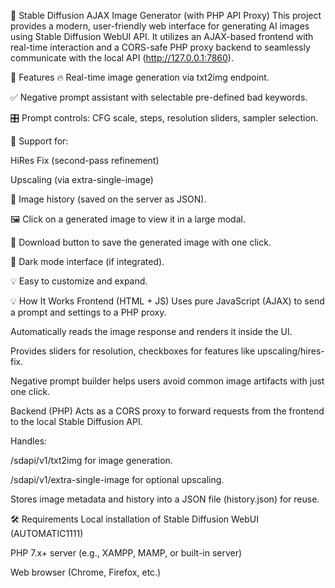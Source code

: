 📸 Stable Diffusion AJAX Image Generator (with PHP API Proxy)
This project provides a modern, user-friendly web interface for generating AI images using Stable Diffusion WebUI API. It utilizes an AJAX-based frontend with real-time interaction and a CORS-safe PHP proxy backend to seamlessly communicate with the local API (http://127.0.0.1:7860).





🧠 Features
🔥 Real-time image generation via txt2img endpoint.

✅ Negative prompt assistant with selectable pre-defined bad keywords.

🎛️ Prompt controls: CFG scale, steps, resolution sliders, sampler selection.






🌟 Support for:

HiRes Fix (second-pass refinement)

Upscaling (via extra-single-image)

📜 Image history (saved on the server as JSON).

🖼️ Click on a generated image to view it in a large modal.

💾 Download button to save the generated image with one click.

🌙 Dark mode interface (if integrated).

💡 Easy to customize and expand.








💡 How It Works
Frontend (HTML + JS)
Uses pure JavaScript (AJAX) to send a prompt and settings to a PHP proxy.

Automatically reads the image response and renders it inside the UI.

Provides sliders for resolution, checkboxes for features like upscaling/hires-fix.

Negative prompt builder helps users avoid common image artifacts with just one click.

Backend (PHP)
Acts as a CORS proxy to forward requests from the frontend to the local Stable Diffusion API.

Handles:

/sdapi/v1/txt2img for image generation.

/sdapi/v1/extra-single-image for optional upscaling.

Stores image metadata and history into a JSON file (history.json) for reuse.

🛠 Requirements
Local installation of Stable Diffusion WebUI (AUTOMATIC1111)

PHP 7.x+ server (e.g., XAMPP, MAMP, or built-in server)

Web browser (Chrome, Firefox, etc.)






